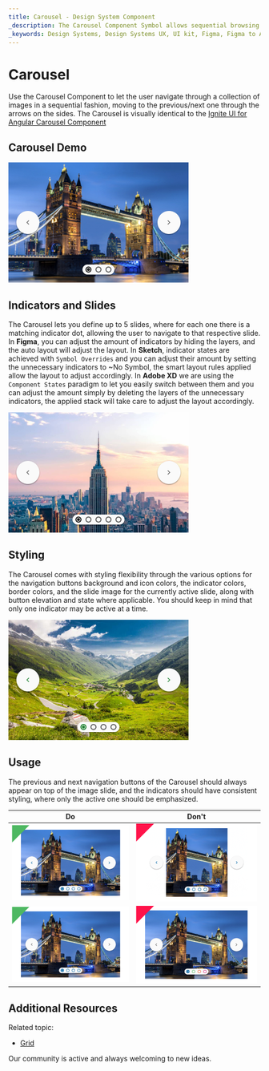```yaml
---
title: Carousel - Design System Component
_description: The Carousel Component Symbol allows sequential browsing through a collection of images. 
_keywords: Design Systems, Design Systems UX, UI kit, Figma, Figma to Angular, Export code from Figma, Figma to HTML, Figma UI kits, Sketch, Ignite UI for Angular, Sketch to Angular, Angular, Angular Design System, Export code from Sketch, Design Kits for Angular, Sketch HTML, Sketch to HTML, Sketch UI kits, Adobe XD, Adobe XD to Angular, Export code from Adobe XD, Adobe XD to HTML, Adobe XD UI kits
---
```


# Carousel

Use the Carousel Component to let the user navigate through a collection of images in a sequential fashion, moving to the previous/next one through the arrows on the sides. The Carousel is visually identical to the [Ignite UI for Angular Carousel Component](https://www.infragistics.com/products/ignite-ui-angular/angular/components/carousel.html)

## Carousel Demo

<img class="responsive-img" src="../images/carousel_demo.png" srcset="../images/carousel_demo@2x.png 2x" />

## Indicators and Slides

The Carousel lets you define up to 5 slides, where for each one there is a matching indicator dot, allowing the user to navigate to that respective slide. In **Figma**, you can adjust the amount of indicators by hiding the layers, and the auto layout will adjust the layout. In **Sketch**, indicator states are achieved with `Symbol Overrides` and you can adjust their amount by setting the unnecessary indicators to ~No Symbol, the smart layout rules applied allow the layout to adjust accordingly. In **Adobe XD** we are using the `Component States` paradigm to let you easily switch between them and you can adjust the amount simply by deleting the layers of the unnecessary indicators, the applied stack will take care to adjust the layout accordingly.

<img class="responsive-img" src="../images/carousel_indicators&slides.png" srcset="../images/carousel_indicators&slides@2x.png 2x" />

## Styling

The Carousel comes with styling flexibility through the various options for the navigation buttons background and icon colors, the indicator colors, border colors, and the slide image for the currently active slide, along with button elevation and state where applicable. You should keep in mind that only one indicator may be active at a time.

<img class="responsive-img" src="../images/carousel_styling.png" srcset="../images/carousel_styling@2x.png 2x" />

## Usage

The previous and next navigation buttons of the Carousel should always appear on top of the image slide, and the indicators should have consistent styling, where only the active one should be emphasized.

| Do                                                                                 | Don't                                                                                  |
| ---------------------------------------------------------------------------------- | -------------------------------------------------------------------------------------- |
| <img class="responsive-img" src="../images/carousel_do1.png" srcset="../images/carousel_do1@2x.png 2x" /> | <img class="responsive-img" src="../images/carousel_dont1.png" srcset="../images/carousel_dont1@2x.png 2x" /> |
| <img class="responsive-img" src="../images/carousel_do2.png" srcset="../images/carousel_do2@2x.png 2x" /> | <img class="responsive-img" src="../images/carousel_dont2.png" srcset="../images/carousel_dont2@2x.png 2x" /> |

## Additional Resources

Related topic:

- [Grid](grid.md)

Our community is active and always welcoming to new ideas.
